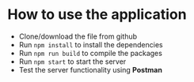 # How to use the application

- Clone/download the file from github
- Run `npm install` to install the dependencies
- Run `npm run build` to compile the packages
- Run `npm start` to start the server
- Test the server functionality using <strong> Postman </strong>
